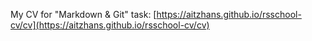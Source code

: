 My CV for "Markdown & Git" task:
[https://aitzhans.github.io/rsschool-cv/cv](https://aitzhans.github.io/rsschool-cv/cv)